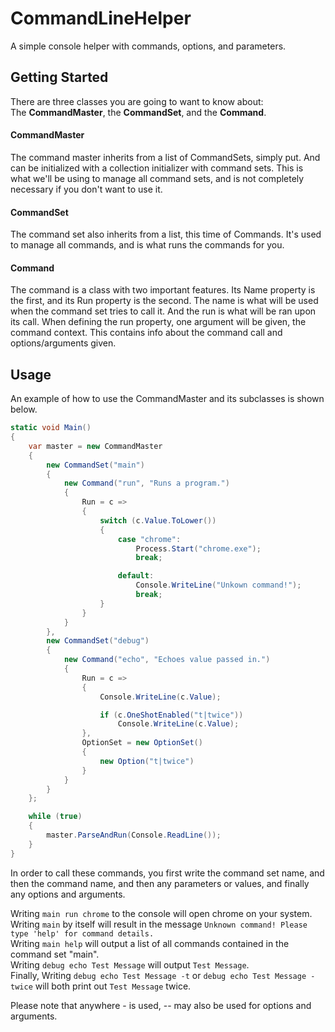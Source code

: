 # CommandLineHelper
A simple console helper with commands, options, and parameters.

## Getting Started
There are three classes you are going to want to know about:<br>
The **CommandMaster**, the **CommandSet**, and the **Command**.

#### CommandMaster
The command master inherits from a list of CommandSets, simply put. And can be initialized with a collection initializer with command sets. This is what we'll be using to manage all command sets, and is not completely necessary if you don't want to use it.

#### CommandSet
The command set also inherits from a list, this time of Commands. It's used to manage all commands, and is what runs the commands for you.

#### Command
The command is a class with two important features. Its Name property is the first, and its Run property is the second. The name is what will be used when the command set tries to call it. And the run is what will be ran upon its call. When defining the run property, one argument will be given, the command context. This contains info about the command call and options/arguments given.

## Usage
An example of how to use the CommandMaster and its subclasses is shown below.

```csharp
static void Main()
{
	var master = new CommandMaster
	{
		new CommandSet("main")
		{
			new Command("run", "Runs a program.")
			{
				Run = c =>
				{
					switch (c.Value.ToLower())
					{
						case "chrome":
							Process.Start("chrome.exe");
							break;

						default:
							Console.WriteLine("Unkown command!");
							break;
					}
				}
			}
		},
		new CommandSet("debug")
		{
			new Command("echo", "Echoes value passed in.")
			{
				Run = c =>
				{
					Console.WriteLine(c.Value);

					if (c.OneShotEnabled("t|twice"))
						Console.WriteLine(c.Value);
				},
				OptionSet = new OptionSet()
				{
					new Option("t|twice")
				}
			}
		}
	};

	while (true)
	{
		master.ParseAndRun(Console.ReadLine());
	}
}
```

In order to call these commands, you first write the command set name, and then the command name, and then any parameters or values, and finally any options and arguments.

Writing ``main run chrome`` to the console will open chrome on your system.<br>
Writing ``main`` by itself will result in the message ``Unknown command! Please type 'help' for command details.``<br>
Writing ``main help`` will output a list of all commands contained in the command set "main".<br>
Writing ``debug echo Test Message`` will output ``Test Message``.<br>
Finally, Writing ``debug echo Test Message -t`` or ``debug echo Test Message -twice`` will both print out ``Test Message`` twice.<br>

Please note that anywhere - is used, -- may also be used for options and arguments.
